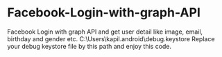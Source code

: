 # Facebook-Login-with-graph-API
Facebook Login with graph API and get user detail like image, email, birthday and gender etc.
C:\Users\kapil\.android\debug.keystore Replace your debug keystore file by this path and enjoy this code.
